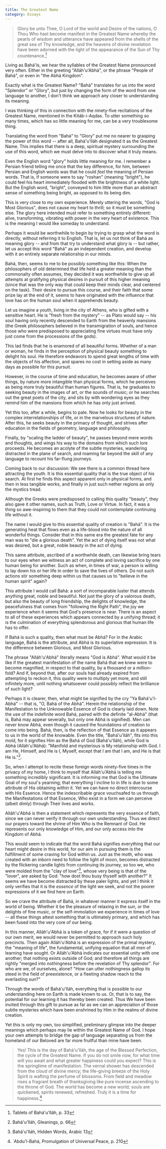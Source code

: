 ```yaml
---
title: The Greatest Name
category: Essays
---
```


> Glory be unto Thee, O Lord of the world and Desire of the nations, O
> Thou Who hast become manifest in the Greatest Name whereby the pearls
> of wisdom and utterance have appeared from the shells of the great sea
> of Thy knowledge, and the heavens of divine revelation have been
> adorned with the light of the appearance of the Sun of Thy
> countenance.[^1]

Living as Bahá'ís, we hear the syllables of the Greatest Name pronounced
very often.  Either in the greeting "Alláh'u'Abhá", or the phrase
"People of Bahá", or even in "the Abhá Kingdom".

Exactly what is the Greatest Name?  "Bahá" translates for us into the
word "Splendor" or "Glory", but just by changing the form of the word
from one language to another, I don't think we approach any closer to
understanding its meaning.

I was thinking of this in connection with the ninety-five recitations of
the Greatest Name, mentioned in the Kitáb-i-Aqdas.  To utter something
so many times, which has so little meaning for me, can be a very
troublesome thing.

Translating the word from "Bahá" to "Glory" put me no nearer to grasping
the power of this word -- after all, Bahá'u'lláh designated it as the
Greatest Name.  This implies that there is a deep, spiritual mystery
surrounding the use of this word, which we must delve into to discover
what it truly means.

Even the English word "glory" holds little meaning for me.  I remember a
Persian friend telling me once that the key difference, for him, between
Persian and English words was that he could *feel* the meaning of Persian
words.  That is, if someone were to say "roshan" (meaning "bright"), he
could feel his heart immediately flooded with the brightness of a white
light.  But the English word, "bright", conveyed to him little more than
an abstract sense of something being bright, as opposed to its being
dim.

This is very close to my own experience.  Merely uttering the words,
"God is Most Glorious", does not cause my heart to thrill; so it must be
something else.  The glory here intended must refer to something
entirely different: alive, transforming, vibrating with power in the
very heart of existence.  This is the meaning I would like someday to
understand.

Perhaps it would be worthwhile to begin by trying to grasp what the word
is directly, without referring it to English.  That is, let us not think
of Bahá as meaning glory -- and from that try to understand what glory
is -- but rather, let us accept this word "Bahá" as an independent
creation, and develop with it an entirely separate relationship in our
minds.

Bahá, then, seems to me to be possibly something like this: When the
philosophers of old determined that life held a greater meaning than the
commonalty often assumes, they decided it was worthwhile to give up all
attempts at gratifying physical desires in pursuit of this higher
meaning (since that was the only way that could keep their minds clear,
and centered on the task).  Their desire to pursue this course, and
their faith that some prize lay at the end of it, seems to have
originated with the influence that love has on the human soul when it
apprehends beauty.

Let us imagine a youth, living in the city of Athens, who is gifted with
a sensitive heart.  He is "fresh from the mystery" -- as Plato would say
-- his soul having only recently descended to Earth from the heavenly
mansions (the Greek philosophers believed in the transmigration of
souls, and hence those who were predisposed to appreciating fine virtues
must have only just come from the processions of the gods).

This lad finds that he is enamored of all beautiful forms.  Whether of a
man or woman, he finds in the perception of physical beauty something to
delight his soul.  He therefore endeavors to spend great lengths of time
with the objects of his affection, and spares no cost in setting aside
as many days as possible for this pursuit.

However, in the course of time and education, he becomes aware of other
things, by nature more intangible than physical forms, which he
perceives as being more truly beautiful than human figures.  That is, he
graduates to seeking beauty in the images of art, or the sounds of
music; or he searches out the great poets of the city, and sits by with
wondering eyes as they remind him of the mansions from which he has only
just arrived.

Yet this too, after a while, begins to pale.  Now he looks for beauty in
the complex interrelationships of life, or in the marvelous structures
of nature.  After this, he seeks beauty in the primacy of thought, and
strives after education in the fields of geometry, language and
philosophy.

Finally, by "scaling the ladder of beauty", he passes beyond mere words
and thoughts, and wings his way to the domains from which such lore
proceeds.  He becomes an acolyte of the subtle mysteries, wandering
distracted in the plane of search, and roaming far beyond the skill of
any language to recount his far-flung journeys.

Coming back to our discussion: We see there is a common thread here
attracting the youth.  It is this essential quality that is the true
object of his search.  At first he finds this aspect apparent only in
physical forms, and then in less tangible works, and finally in just
such nether regions as only the mystics tread.

Although the Greeks were predisposed to calling this quality "beauty",
they also gave it other names, such as Truth, Love or Virtue.  In fact,
it was a thing so awe-inspiring to them that they could not contemplate
continuing life without it.

The name I would give to this essential quality of creation is "Bahá".
It is the generating heat that flows even as a life-blood into the
nature of all wonderful things.  Consider that in this same era the
greatest fate for any man was to "die a glorious death".  Yet the act of
dying itself was not what was desired, but a great, noble beauty in the
act of dying.

This same attribute, ascribed of a worthwhile death, can likewise bring
tears to our eyes when we witness an act of complete and loving
sacrifice by one human being for another.  Such as when, in times of
war, a person is willing to lay down his or her life in order to save
the lives of others.  Do not such actions stir something deep within us
that causes us to "believe in the human spirit" again?

This attribute I would call Bahá: a sort of incomparable luster that
attends anything great, noble and beautiful.  Not just the glory of a
valorous death, but also the beauty of long friendship, the delights of
knowledge, the peacefulness that comes from "following the Right Path",
the joy we experience when it seems that God's presence is near.  There
is an aspect to all of these experiences which appears connected by a
unifying thread; it is the culmination of everything splendorous and
glorious that human life has to offer.

If Bahá is such a quality, then what must be Abhá?  For in the Arabic
language, Bahá is the attribute, and Abhá is its superlative expression.
It is the difference between Glorious, and Most Glorious.

The phrase "Alláh'u'Abhá" literally means "God is Abhá".  What would it
be like if the greatest manifestation of the name Bahá that we knew were
to become magnified, in respect to that quality, by a thousand or a
million-fold?  And if, beyond that, after our souls had already expired
from attempting to reckon it, this quality were to multiply yet more,
and still infinitely more, until nothing whatsoever could possibly
reflect the brilliance of such light?

Perhaps it is clearer, then, what might be signified by the cry "Ya
Bahá'u'l-Abhá" -- that is, "O, Bahá of the Abhá".  Herein the
relationship of the Manifestation to the Unknowable Essence of God is
clearly laid down.  Note the use of the indefinite word Bahá, paired
with the definite "al-Abhá" (that is, Bahá may appear severally, but
only one Abhá is signified).  Men can never know Abhá, even though it
caused the foundations of creation to come into being.  Bahá, then, is
the reflection of that Essence as it appears to us in the world of the
knowable.  Even the title, "Bahá'u'lláh", fits into this mold, for it
signifies Him as the Bahá of God (Bahá'u'lláh), while God is Abhá
(Alláh'u'Abhá): "Manifold and mysterious is My relationship with God.  I
am He, Himself, and He is I, Myself, except that I am that I am, and He
is that He is."[^2].

So, when I attempt to recite these foreign words ninety-five times in
the privacy of my home, I think to myself that Alláh'u'Abhá is telling
me something incredibly significant.  It is informing me that God is the
Ultimate Goal of my soul's yearning; that everything I incline to in
life is due to some attribute of His obtaining within it.  Yet we can
have no direct intercourse with His Essence.  Hence the indescribable
grace vouchsafed to us through the Manifestations of that Essence, Who
exist in a form we can perceive (albeit dimly) through Their lives and
works.

Alláh'u'Abhá is then a statement which represents the very essence of
faith, since we can never verify it through our own understanding.  Thus
we direct our prayers toward the shrine of Him Who is the Remnant of
God.  He represents our only knowledge of Him, and our only access into
the Kingdom of Abhá.

This would seem to indicate that the word Bahá signifies everything that
our heart might desire in this world, for our aim in pursuing them is
the fulfillment of some craving for God within us.  Just as the moth,
who was created with an inborn need to follow the light of moon, becomes
distracted by the flickering candle lights from continuing its journey,
so too we, who were molded from the "clay of love"[^3], whose very being
is that of the "lover", are asked by God: "how dost thou busy thyself
with another?" It seems we have become distracted by these paler lights,
and yet I think it only verifies that it is the *essence* of the light we
seek, and not the poorer expressions of it we find here on Earth.

So we crave the attribute of Bahá, in whatever manner it express itself
in the world of being.  Whether it be the pleasure of relaxing in the
sun, or the delights of fine music, or the self-immolation we experience
in times of love -- all these things attest something that is ultimately
primary, and which has been fused into the very core of our being.

In this manner, Alláh'u'Abhá is a token of grace, for if it were a
question of our own merit, we would never be permitted to approach such
holy precincts.  Then again Alláh'u'Abhá is an expression of the primal
mystery, the "meaning of life", the fundamental, unifying equation that
all men of learning have sought.  Or Alláh'u'Abhá indicates our
essential unity with one another; that nothing exists outside of God;
and therefore all things are rightly "merged into nothingness before the
revelation of Thy splendor".  For who are we, of ourselves, alone?  "How
can utter nothingness gallop its steed in the field of preexistence, or
a fleeting shadow reach to the everlasting sun?"

Through the words of Bahá'u'lláh, everything that is possible to our
understanding here on Earth is made known to us.  Or, that is to say,
the potential for our learning it has thereby been created.  Thus We
have been invited through this gift to pursue as far as we can an
appreciation of those subtle mysteries which have been enshrined by Him
in the realms of divine creation.

Yet this is only my own, too simplified, preliminary glimpse into the
deeper meanings which perhaps may lie within the Greatest Name of God.
I hope your own attempts to bridge the gap of language separating us
from the homeland of our Beloved are far more fruitful than mine have
been.

> Yes!  This is the day of Bahá'u'lláh, the age of the Blessed
> Perfection, the cycle of the Greatest Name.  If you do not smile now,
> for what time will you await and what greater happiness could you
> expect?  This is the springtime of manifestation.  The vernal shower
> has descended from the cloud of divine mercy; the life-giving breeze
> of the Holy Spirit is wafting the perfume of blossoms.  From field and
> meadow rises a fragrant breath of thanksgiving like pure incense
> ascending to the throne of God.  The world has become a new world;
> souls are quickened, spirits renewed, refreshed.  Truly it is a time
> for happiness.[^4]

[^1]:  Tablets of Bahá'u'lláh, p. 33

[^2]:  Bahá'u'lláh, Gleanings, p. 66

[^3]:  Bahá'u'lláh, Hidden Words, Arabic 13

[^4]:  `Abdu'l-Bahá, Promulgation of Universal Peace, p. 210



